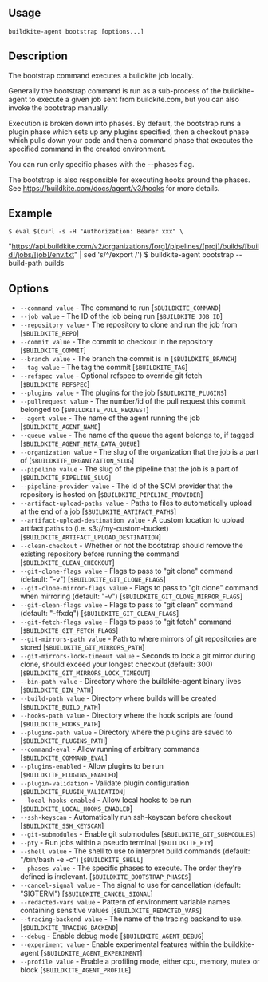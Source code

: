 ## Usage

`buildkite-agent bootstrap [options...]`

## Description

The bootstrap command executes a buildkite job locally.

Generally the bootstrap command is run as a sub-process of the buildkite-agent to execute
a given job sent from buildkite.com, but you can also invoke the bootstrap manually.

Execution is broken down into phases. By default, the bootstrap runs a plugin phase which
sets up any plugins specified, then a checkout phase which pulls down your code and then a
command phase that executes the specified command in the created environment.

You can run only specific phases with the --phases flag.

The bootstrap is also responsible for executing hooks around the phases.
See https://buildkite.com/docs/agent/v3/hooks for more details.

## Example

    $ eval $(curl -s -H "Authorization: Bearer xxx" \
"https://api.buildkite.com/v2/organizations/[org]/pipelines/[proj]/builds/[build]/jobs/[job]/env.txt" | sed 's/^/export /')
    $ buildkite-agent bootstrap --build-path builds

## Options

* `--command value` - The command to run [`$BUILDKITE_COMMAND`]
* `--job value` - The ID of the job being run [`$BUILDKITE_JOB_ID`]
* `--repository value` - The repository to clone and run the job from [`$BUILDKITE_REPO`]
* `--commit value` - The commit to checkout in the repository [`$BUILDKITE_COMMIT`]
* `--branch value` - The branch the commit is in [`$BUILDKITE_BRANCH`]
* `--tag value` - The tag the commit [`$BUILDKITE_TAG`]
* `--refspec value` - Optional refspec to override git fetch [`$BUILDKITE_REFSPEC`]
* `--plugins value` - The plugins for the job [`$BUILDKITE_PLUGINS`]
* `--pullrequest value` - The number/id of the pull request this commit belonged to [`$BUILDKITE_PULL_REQUEST`]
* `--agent value` - The name of the agent running the job [`$BUILDKITE_AGENT_NAME`]
* `--queue value` - The name of the queue the agent belongs to, if tagged [`$BUILDKITE_AGENT_META_DATA_QUEUE`]
* `--organization value` - The slug of the organization that the job is a part of [`$BUILDKITE_ORGANIZATION_SLUG`]
* `--pipeline value` - The slug of the pipeline that the job is a part of [`$BUILDKITE_PIPELINE_SLUG`]
* `--pipeline-provider value` - The id of the SCM provider that the repository is hosted on [`$BUILDKITE_PIPELINE_PROVIDER`]
* `--artifact-upload-paths value` - Paths to files to automatically upload at the end of a job [`$BUILDKITE_ARTIFACT_PATHS`]
* `--artifact-upload-destination value` - A custom location to upload artifact paths to (i.e. s3://my-custom-bucket) [`$BUILDKITE_ARTIFACT_UPLOAD_DESTINATION`]
* `--clean-checkout` - Whether or not the bootstrap should remove the existing repository before running the command [`$BUILDKITE_CLEAN_CHECKOUT`]
* `--git-clone-flags value` - Flags to pass to "git clone" command (default: "-v") [`$BUILDKITE_GIT_CLONE_FLAGS`]
* `--git-clone-mirror-flags value` - Flags to pass to "git clone" command when mirroring (default: "-v") [`$BUILDKITE_GIT_CLONE_MIRROR_FLAGS`]
* `--git-clean-flags value` - Flags to pass to "git clean" command (default: "-ffxdq") [`$BUILDKITE_GIT_CLEAN_FLAGS`]
* `--git-fetch-flags value` - Flags to pass to "git fetch" command [`$BUILDKITE_GIT_FETCH_FLAGS`]
* `--git-mirrors-path value` - Path to where mirrors of git repositories are stored [`$BUILDKITE_GIT_MIRRORS_PATH`]
* `--git-mirrors-lock-timeout value` - Seconds to lock a git mirror during clone, should exceed your longest checkout (default: 300) [`$BUILDKITE_GIT_MIRRORS_LOCK_TIMEOUT`]
* `--bin-path value` - Directory where the buildkite-agent binary lives [`$BUILDKITE_BIN_PATH`]
* `--build-path value` - Directory where builds will be created [`$BUILDKITE_BUILD_PATH`]
* `--hooks-path value` - Directory where the hook scripts are found [`$BUILDKITE_HOOKS_PATH`]
* `--plugins-path value` - Directory where the plugins are saved to [`$BUILDKITE_PLUGINS_PATH`]
* `--command-eval` - Allow running of arbitrary commands [`$BUILDKITE_COMMAND_EVAL`]
* `--plugins-enabled` - Allow plugins to be run [`$BUILDKITE_PLUGINS_ENABLED`]
* `--plugin-validation` - Validate plugin configuration [`$BUILDKITE_PLUGIN_VALIDATION`]
* `--local-hooks-enabled` - Allow local hooks to be run [`$BUILDKITE_LOCAL_HOOKS_ENABLED`]
* `--ssh-keyscan` - Automatically run ssh-keyscan before checkout [`$BUILDKITE_SSH_KEYSCAN`]
* `--git-submodules` - Enable git submodules [`$BUILDKITE_GIT_SUBMODULES`]
* `--pty` - Run jobs within a pseudo terminal [`$BUILDKITE_PTY`]
* `--shell value` - The shell to use to interpret build commands (default: "/bin/bash -e -c") [`$BUILDKITE_SHELL`]
* `--phases value` - The specific phases to execute. The order they're defined is irrelevant. [`$BUILDKITE_BOOTSTRAP_PHASES`]
* `--cancel-signal value` - The signal to use for cancellation (default: "SIGTERM") [`$BUILDKITE_CANCEL_SIGNAL`]
* `--redacted-vars value` - Pattern of environment variable names containing sensitive values [`$BUILDKITE_REDACTED_VARS`]
* `--tracing-backend value` - The name of the tracing backend to use. [`$BUILDKITE_TRACING_BACKEND`]
* `--debug` - Enable debug mode [`$BUILDKITE_AGENT_DEBUG`]
* `--experiment value` - Enable experimental features within the buildkite-agent [`$BUILDKITE_AGENT_EXPERIMENT`]
* `--profile value` - Enable a profiling mode, either cpu, memory, mutex or block [`$BUILDKITE_AGENT_PROFILE`]

